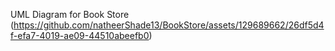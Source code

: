 UML Diagram for Book Store 
(https://github.com/natheerShade13/BookStore/assets/129689662/26df5d4f-efa7-4019-ae09-44510abeefb0)
